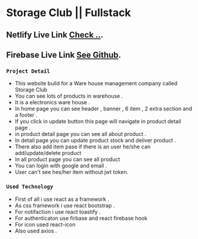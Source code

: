 # Storage Club || Fullstack

## Netlify Live Link [Check ..](https://e-ware-house-production.netlify.app/).

## Firebase Live Link [See Github](https://storage-club.web.app).














### `Project Detail`

* This website build for a Ware house management company called Storage Club
* You can see lots of products in warehouse .
* It is a electronics ware house .
* In home page you can see header , banner , 6 item , 2 extra section and a footer .
* If you click in update button this page will navigate in product detail page .
* in product detail page you can see all about product .
* In detail page you can update product stock and deliver product .
* There also add item pase if there is an user he/she can add/update/delete product 
* In all product page you can see all product 
* You can login with google and email .
* User can't see hes/her item without jwt token.

### `Used Technology`

* First of all i use react as a framework .
* As css framework i use react bootstrap .
* For notifaction i use react toastify .
* For authenticaton use firbase and react firebase hook
* For icon used react-icon
* Also used axios .


